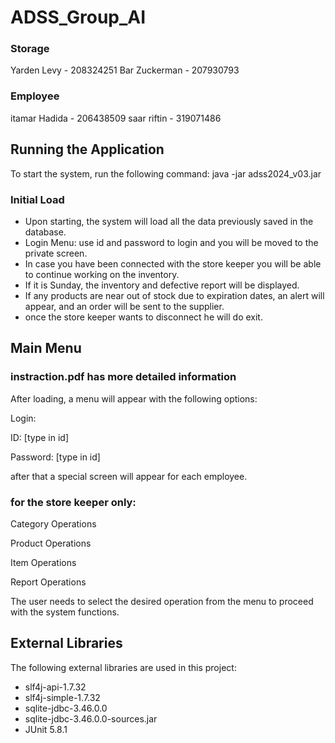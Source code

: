
# ADSS_Group_AI
### Storage
Yarden Levy - 208324251
Bar Zuckerman - 207930793

### Employee
itamar Hadida - 206438509
saar riftin - 319071486

## Running the Application
To start the system, run the following command:
java -jar adss2024_v03.jar

### Initial Load

- Upon starting, the system will load all the data previously saved in the database.
- Login Menu: use id and password to login and you will be moved to the private screen.
- In case you have been connected with the store keeper you will be able to continue working on the inventory.
- If it is Sunday, the inventory and defective report will be displayed.
- If any products are near out of stock due to expiration dates, an alert will appear, and an order will be sent to the supplier.
- once the store keeper wants to disconnect he will do exit.

## Main Menu 
### instraction.pdf has more detailed information
After loading, a menu will appear with the following options:

Login:

ID: [type in id]

Password: [type in id]

after that a special screen will appear for each employee.

### for the store keeper only:

Category Operations

Product Operations

Item Operations

Report Operations

The user needs to select the desired operation from the menu to proceed with the system functions.

## External Libraries
The following external libraries are used in this project:

- slf4j-api-1.7.32
- slf4j-simple-1.7.32
- sqlite-jdbc-3.46.0.0
- sqlite-jdbc-3.46.0.0-sources.jar
- JUnit 5.8.1
